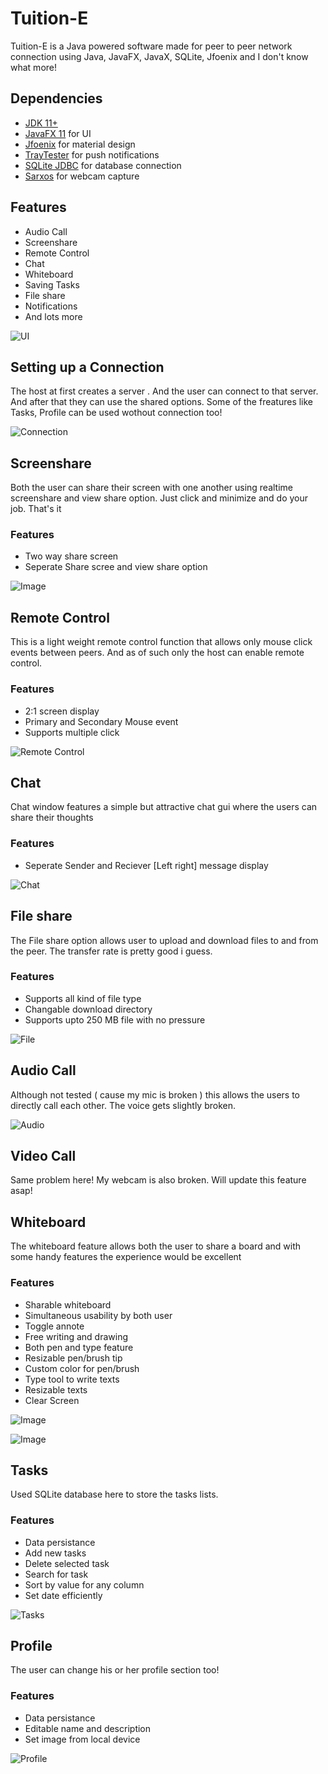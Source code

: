 # Tuition-E

Tuition-E is a Java powered software made for peer to peer network connection using Java, JavaFX, JavaX, SQLite, Jfoenix and I don't know what more!

## Dependencies

- [JDK 11+](https://www.oracle.com/java/technologies/javase-jdk11-downloads.html)
- [JavaFX 11](https://gluonhq.com/products/javafx/) for UI
- [Jfoenix](https://github.com/TamimEhsan/Tuition-E/blob/master/Dependencies/TrayTester.jar) for material design
- [TrayTester](https://github.com/TamimEhsan/Tuition-E/blob/master/Dependencies/TrayTester.jar) for push notifications
- [SQLite JDBC](https://github.com/TamimEhsan/Tuition-E/blob/master/Dependencies/sqlite-jdbc-3.32.3.2.jar) for database connection
- [Sarxos](https://github.com/TamimEhsan/Tuition-E/blob/master/Dependencies/webcam-capture-0.3.13-20200330.202351-7.jar) for webcam capture

## Features

- Audio Call
- Screenshare
- Remote Control
- Chat
- Whiteboard
- Saving Tasks
- File share
- Notifications
- And lots more

![UI](https://raw.githubusercontent.com/TamimEhsan/Tuition-E/master/Assets/ui.PNG)

## Setting up a Connection

The host at first creates a server . And the user can connect to that server. And after that they can use the shared options. Some of the freatures like Tasks, Profile can be used wothout connection too!

![Connection](https://raw.githubusercontent.com/TamimEhsan/Tuition-E/master/Assets/Connection.gif)

## Screenshare

Both the user can share their screen with one another using realtime screenshare and view share option. Just click and minimize and do your job. That's it

### Features

- Two way share screen
- Seperate Share scree and view share option

![Image](https://raw.githubusercontent.com/TamimEhsan/Tuition-E/master/Assets/ScreenShare.gif)

## Remote Control

This is a light weight remote control function that allows only mouse click events between peers. And as of such only the host can enable remote control.

### Features

- 2:1 screen display
- Primary and Secondary Mouse event
- Supports multiple click

![Remote Control](https://raw.githubusercontent.com/TamimEhsan/Tuition-E/master/Assets/RemoteControl.gif)

## Chat

Chat window features a simple but attractive chat gui where the users can share their thoughts

### Features

- Seperate Sender and Reciever [Left right] message display


![Chat](https://raw.githubusercontent.com/TamimEhsan/Tuition-E/master/Assets/Chat.gif)

## File share

The File share option allows user to upload and download files to and from the peer. The transfer rate is pretty good i guess.

### Features

- Supports all kind of file type
- Changable download directory
- Supports upto 250 MB file with no pressure

![File](https://raw.githubusercontent.com/TamimEhsan/Tuition-E/master/Assets/FileShare2.gif)

## Audio Call

Although not tested ( cause my mic is broken ) this allows the users to directly call each other. The voice gets slightly broken.

![Audio](https://raw.githubusercontent.com/TamimEhsan/Tuition-E/master/Assets/AudioCall.gif)

## Video Call

Same problem here! My webcam is also broken. Will update this feature asap!

## Whiteboard

The whiteboard feature allows both the user to share a board and with some handy features the experience would be excellent

### Features

- Sharable whiteboard
- Simultaneous usability by both user
- Toggle annote
- Free writing and drawing
- Both pen and type feature
- Resizable pen/brush tip
- Custom color for pen/brush
- Type tool to write texts
- Resizable texts
- Clear Screen

![Image](https://raw.githubusercontent.com/TamimEhsan/Tuition-E/master/Assets/Whiteboard.gif)

![Image](https://raw.githubusercontent.com/TamimEhsan/Tuition-E/master/Assets/WhiteBoardFunctions.gif)

## Tasks

Used SQLite database here to store the tasks lists. 

### Features

- Data persistance
- Add new tasks
- Delete selected task
- Search for task 
- Sort by value for any column
- Set date efficiently

![Tasks](https://raw.githubusercontent.com/TamimEhsan/Tuition-E/master/Assets/Tasks.gif)

## Profile

The user can change his or her profile section too!

### Features

- Data persistance
- Editable name and description
- Set image from local device

![Profile](https://raw.githubusercontent.com/TamimEhsan/Tuition-E/master/Assets/Profile.gif)
